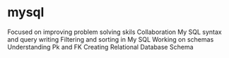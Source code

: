 # mysql
Focused on improving problem solving skils
Collaboration
My SQL syntax and query writing
Filtering and sorting in My SQL
Working on schemas
Understanding Pk and FK
Creating Relational Database Schema


